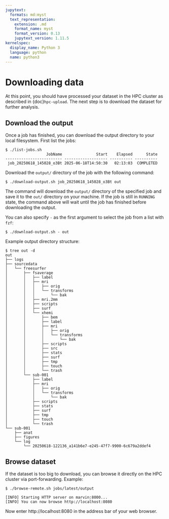 ```yaml
---
jupytext:
  formats: md:myst
  text_representation:
    extension: .md
    format_name: myst
    format_version: 0.13
    jupytext_version: 1.11.5
kernelspec:
  display_name: Python 3
  language: python
  name: python3
---
```


# Downloading data

At this point, you should have processed your dataset
in the HPC cluster as described in
{doc}`hpc-upload`.
The next step is to download the dataset for further analysis.

## Download the output

Once a job has finished, you can download the output directory to your local
filesystem.
First list the jobs:

```console
$ ./list-jobs.sh
                  JobName               Start    Elapsed      State
------------------------- ------------------- ---------- ----------
 job_20250618_145028_o3Bt 2025-06-18T14:50:30   02:13:03  COMPLETED
```

Download the `output/` directory of the job with the following command:

```console
$ ./download-output.sh job_20250618_145028_o3Bt out
```

The command will download the `output/` directory of the specified job and save
it to the `out/` directory on your machine.
If the job is still in `RUNNING` state, the command above will wait until the
job has finished before downloading the output.

You can also specify `-` as the first argument to select the job from a list
with `fzf`:

```console
$ ./download-output.sh - out
```

Example output directory structure:

```console
$ tree out -d
out
├── logs
├── sourcedata
│   └── freesurfer
│       ├── fsaverage
│       │   ├── label
│       │   ├── mri
│       │   │   ├── orig
│       │   │   └── transforms
│       │   │       └── bak
│       │   ├── mri.2mm
│       │   ├── scripts
│       │   ├── surf
│       │   └── xhemi
│       │       ├── bem
│       │       ├── label
│       │       ├── mri
│       │       │   ├── orig
│       │       │   └── transforms
│       │       │       └── bak
│       │       ├── scripts
│       │       ├── src
│       │       ├── stats
│       │       ├── surf
│       │       ├── tmp
│       │       ├── touch
│       │       └── trash
│       └── sub-001
│           ├── label
│           ├── mri
│           │   ├── orig
│           │   └── transforms
│           │       └── bak
│           ├── scripts
│           ├── stats
│           ├── surf
│           ├── tmp
│           ├── touch
│           └── trash
└── sub-001
    ├── anat
    ├── figures
    └── log
        └── 20250618-122136_a141b6e7-e245-47f7-9900-6c679a2ddef4
```

## Browse dataset

If the dataset is too big to download, you can browse it directly on the HPC
cluster via port-forwarding. Example:

```console
$ ./browse-remote.sh jobs/latest/output

[INFO] Starting HTTP server on marvin:8000...
[INFO] You can now browse http://localhost:8080
```

Now enter http://localhost:8080 in the address bar of your web browser.
